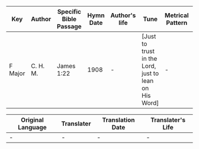 Key | Author   | Specific Bible Passage     |Hymn Date |Author's life |Tune |Metrical Pattern   |Composer/Source
-- | --------- | ---------------------------|----------|--------------|-----|-------------------|-------------  
F Major |C. H. M. |James 1:22 |1908 |- |[Just to trust in the Lord, just to lean on His Word] |- |Mrs. C. H. Morris

Original Language | Translater | Translation Date   | Translater's Life  
----------------- | --------- | --------------------|-------------     
\- |- |- |-
